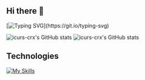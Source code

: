 ## Hi there 👋
[![Typing SVG](https://readme-typing-svg.demolab.com?font=Fira+Code&weight=900&duration=2500&pause=1000&color=F71406&center=true&vCenter=true&multiline=true&repeat=false&width=600&height=350&lines=ICURS-CRX;Currently+a+student%2C+but+a+cybersecurity+expert+soon.)](https://git.io/typing-svg)

![icurs-crx's GitHub stats](https://github-readme-stats.vercel.app/api?username=icurs-crx&show_icons=true&theme=synthwave)
![icurs-crx's GitHub stats](https://github-readme-stats.vercel.app/api?username=icurs-crx&show_icons=true&theme=transparent)
## Technologies 
[![My Skills](https://skillicons.dev/icons?i=aws,gcp,azure,react,vue,flutter&perline=3)](https://skillicons.dev)
<!--
**icurs-crx/icurs-crx** is a ✨ _special_ ✨ repository because its `README.md` (this file) appears on your GitHub profile.

Here are some ideas to get you started:

- 🔭 I’m currently working on ...
- 🌱 I’m currently learning ...
- 👯 I’m looking to collaborate on ...
- 🤔 I’m looking for help with ...
- 💬 Ask me about ...
- 📫 How to reach me: ...
- 😄 Pronouns: ...
- ⚡ Fun fact: ...
-->
